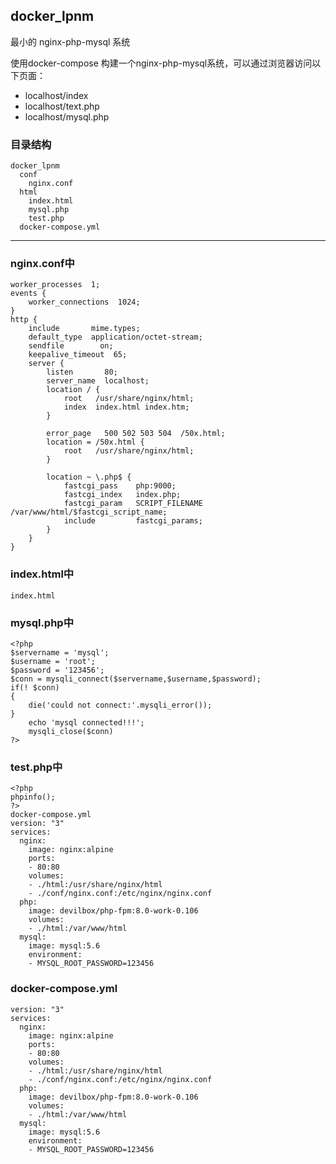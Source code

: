 ## docker_lpnm
最小的 nginx-php-mysql 系统

使用docker-compose 构建一个nginx-php-mysql系统，可以通过浏览器访问以下页面：

* localhost/index
* localhost/text.php
* localhost/mysql.php
  

### 目录结构

    docker_lpnm
      conf
        nginx.conf
      html
        index.html
        mysql.php
        test.php
      docker-compose.yml

---
### nginx.conf中
    
    worker_processes  1;
    events {
        worker_connections  1024;
    }
    http {                                                  
        include       mime.types;
        default_type  application/octet-stream;
        sendfile        on;
        keepalive_timeout  65;
        server {
            listen       80;
            server_name  localhost;
            location / {
                root   /usr/share/nginx/html;
                index  index.html index.htm;
            }

            error_page   500 502 503 504  /50x.html;
            location = /50x.html {
                root   /usr/share/nginx/html;
            }

            location ~ \.php$ {                     
                fastcgi_pass    php:9000;
                fastcgi_index   index.php;
                fastcgi_param   SCRIPT_FILENAME     /var/www/html/$fastcgi_script_name;    
                include         fastcgi_params;
            }
        }
    }
 

### index.html中

    index.html
    
### mysql.php中
    <?php
    $servername = 'mysql';
    $username = 'root';
    $password = '123456';
    $conn = mysqli_connect($servername,$username,$password);
    if(! $conn)
    {
        die('could not connect:'.mysqli_error());
    }
        echo 'mysql connected!!!';
        mysqli_close($conn)
    ?>
    
### test.php中

    <?php
    phpinfo();
    ?>
    docker-compose.yml
    version: "3"
    services:
      nginx:
        image: nginx:alpine
        ports:
        - 80:80
        volumes:
        - ./html:/usr/share/nginx/html
        - ./conf/nginx.conf:/etc/nginx/nginx.conf
      php:
        image: devilbox/php-fpm:8.0-work-0.106
        volumes:
        - ./html:/var/www/html
      mysql:
        image: mysql:5.6
        environment:
        - MYSQL_ROOT_PASSWORD=123456
        
### docker-compose.yml
    version: "3"
    services:
      nginx:
        image: nginx:alpine
        ports:
        - 80:80
        volumes:
        - ./html:/usr/share/nginx/html
        - ./conf/nginx.conf:/etc/nginx/nginx.conf
      php:
        image: devilbox/php-fpm:8.0-work-0.106
        volumes:
        - ./html:/var/www/html
      mysql:
        image: mysql:5.6
        environment:
        - MYSQL_ROOT_PASSWORD=123456
